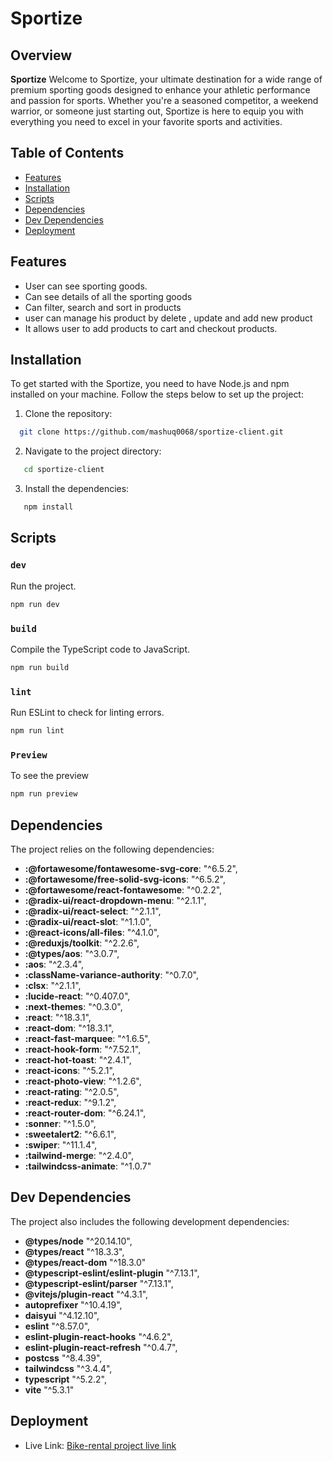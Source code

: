 # Sportize

## Overview

**Sportize** Welcome to Sportize, your ultimate destination for a wide range of premium sporting goods designed to enhance your athletic
performance and passion for sports. Whether you're a seasoned
competitor, a weekend warrior, or someone just starting out,
Sportize is here to equip you with everything you need to excel in
your favorite sports and activities.

## Table of Contents

- [Features](#features)
- [Installation](#installation)
- [Scripts](#scripts)
- [Dependencies](#dependencies)
- [Dev Dependencies](#dev-dependencies)
- [Deployment](#deployment)

## Features

- User can see sporting goods.
- Can see details of all the sporting goods
- Can filter, search and sort in products
- user can manage his product by delete , update and add new product
- It allows user to add products to cart and checkout products.

## Installation

To get started with the Sportize, you need to have Node.js and npm installed on your machine. Follow the steps below to set up the project:

1. Clone the repository:

```bash
  git clone https://github.com/mashuq0068/sportize-client.git
```

2. Navigate to the project directory:

```bash
   cd sportize-client
```

3. Install the dependencies:

```bash
   npm install
```

## Scripts

### `dev`

Run the project.

```bash
npm run dev
```

### `build`

Compile the TypeScript code to JavaScript.

```bash
npm run build
```

### `lint`

Run ESLint to check for linting errors.

```bash
npm run lint
```

### `Preview`

To see the preview

```bash
npm run preview
```

## Dependencies

The project relies on the following dependencies:

- **:@fortawesome/fontawesome-svg-core**: "^6.5.2",
- **:@fortawesome/free-solid-svg-icons**: "^6.5.2",
- **:@fortawesome/react-fontawesome**: "^0.2.2",
- **:@radix-ui/react-dropdown-menu**: "^2.1.1",
- **:@radix-ui/react-select**: "^2.1.1",
- **:@radix-ui/react-slot**: "^1.1.0",
- **:@react-icons/all-files**: "^4.1.0",
- **:@reduxjs/toolkit**: "^2.2.6",
- **:@types/aos**: "^3.0.7",
- **:aos**: "^2.3.4",
- **:className-variance-authority**: "^0.7.0",
- **:clsx**: "^2.1.1",
- **:lucide-react**: "^0.407.0",
- **:next-themes**: "^0.3.0",
- **:react**: "^18.3.1",
- **:react-dom**: "^18.3.1",
- **:react-fast-marquee**: "^1.6.5",
- **:react-hook-form**: "^7.52.1",
- **:react-hot-toast**: "^2.4.1",
- **:react-icons**: "^5.2.1",
- **:react-photo-view**: "^1.2.6",
- **:react-rating**: "^2.0.5",
- **:react-redux**: "^9.1.2",
- **:react-router-dom**: "^6.24.1",
- **:sonner**: "^1.5.0",
- **:sweetalert2**: "^6.6.1",
- **:swiper**: "^11.1.4",
- **:tailwind-merge**: "^2.4.0",
- **:tailwindcss-animate**: "^1.0.7"

## Dev Dependencies

The project also includes the following development dependencies:

- **@types/node** "^20.14.10",
- **@types/react** "^18.3.3",
- **@types/react-dom** "^18.3.0"
- **@typescript-eslint/eslint-plugin** "^7.13.1",
- **@typescript-eslint/parser** "^7.13.1",
- **@vitejs/plugin-react** "^4.3.1",
- **autoprefixer** "^10.4.19",
- **daisyui** "^4.12.10",
- **eslint** "^8.57.0",
- **eslint-plugin-react-hooks** "^4.6.2",
- **eslint-plugin-react-refresh** "^0.4.7",
- **postcss** "^8.4.39",
- **tailwindcss** "^3.4.4",
- **typescript** "^5.2.2",
- **vite** "^5.3.1"

## Deployment

- Live Link: [Bike-rental project live link](https://bike-rental-backend-six.vercel.app/)
